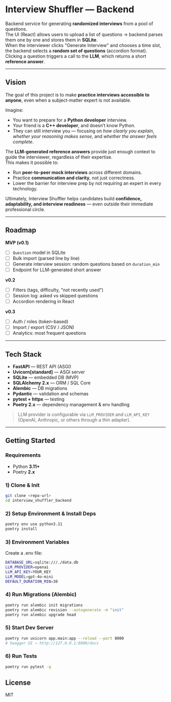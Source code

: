 # Interview Shuffler — Backend

Backend service for generating **randomized interviews** from a pool of questions.  
The UI (React) allows users to upload a list of questions → backend parses them one by one and stores them in **SQLite**.  
When the interviewer clicks "Generate Interview" and chooses a time slot, the backend selects a **random set of questions** (accordion format).  
Clicking a question triggers a call to the **LLM**, which returns a short **reference answer**.

---

## Vision

The goal of this project is to make **practice interviews accessible to anyone**, even when a subject-matter expert is not available.  

Imagine:  
- You want to prepare for a **Python developer** interview.  
- Your friend is a **C++ developer**, and doesn’t know Python.  
- They can still interview you — focusing on *how clearly you explain*, *whether your reasoning makes sense*, and *whether the answer feels complete*.  

The **LLM-generated reference answers** provide just enough context to guide the interviewer, regardless of their expertise.  
This makes it possible to:  
- Run **peer-to-peer mock interviews** across different domains.  
- Practice **communication and clarity**, not just correctness.  
- Lower the barrier for interview prep by not requiring an expert in every technology.  

Ultimately, Interview Shuffler helps candidates build **confidence, adaptability, and interview readiness** — even outside their immediate professional circle.

---

## Roadmap

**MVP (v0.1)**  
- [ ] `Question` model in SQLite  
- [ ] Bulk import (parsed line by line)  
- [ ] Generate interview session: random questions based on `duration_min`  
- [ ] Endpoint for LLM-generated short answer  

**v0.2**  
- [ ] Filters (tags, difficulty, "not recently used")  
- [ ] Session log: asked vs skipped questions  
- [ ] Accordion rendering in React  

**v0.3**  
- [ ] Auth / roles (token-based)  
- [ ] Import / export (CSV / JSON)  
- [ ] Analytics: most frequent questions  

---

## Tech Stack

- **FastAPI** — REST API (ASGI)  
- **Uvicorn[standard]** — ASGI server  
- **SQLite** — embedded DB (MVP)  
- **SQLAlchemy 2.x** — ORM / SQL Core  
- **Alembic** — DB migrations  
- **Pydantic** — validation and schemas  
- **pytest + httpx** — testing  
- **Poetry 2.x** — dependency management & env handling  

> LLM provider is configurable via `LLM_PROVIDER` and `LLM_API_KEY` (OpenAI, Anthropic, or others through a thin adapter).

---

## Getting Started

### Requirements
- Python **3.11+**  
- Poetry **2.x**

### 1) Clone & Init
```bash
git clone <repo-url>
cd interview_shuffler_backend
```

### 2) Setup Environment & Install Deps
```bash
poetry env use python3.11
poetry install
```

### 3) Environment Variables
Create a .env file:

```bash
DATABASE_URL=sqlite:///./data.db
LLM_PROVIDER=openai
LLM_API_KEY=YOUR_KEY
LLM_MODEL=gpt-4o-mini
DEFAULT_DURATION_MIN=30
```

### 4) Run Migrations (Alembic)
```bash
poetry run alembic init migrations
poetry run alembic revision --autogenerate -m "init"
poetry run alembic upgrade head
```

### 5) Start Dev Server
```bash
poetry run uvicorn app.main:app --reload --port 8000
# Swagger UI → http://127.0.0.1:8000/docs
```

### 6) Run Tests
```bash
poetry run pytest -q
```

## License
MIT